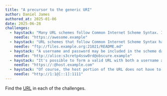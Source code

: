 ```yaml
---
title: "A precursor to the generic URI"
author: Daniel James
authored_at: 2025-01-06
date: 2025-06-28
challenges:
  - haystack: "Many URL schemes follow Common Internet Scheme Syntax. In the example of https://awesome.example, the scheme-specific data of the URL is //awesome.example."
    needle: "https://awesome.example"
  - haystack: "URL schemes that follow Common Internet Scheme Syntax have default port numbers, but the syntax allows for nonstandard ports to be specified as in ftp://files.example.org:21021/README.md"
    needle: "ftp://files.example.org:21021/README.md"
  - haystack: "A username and password may be included in the scheme data. Client implementations translate an HTTP URL like http://alice:s3cretp4ssw0rd@obscure.example into a request to obscure.example with an Authorization header set to YWxpY2U6czNjcmV0cDRzc3cwcmQ="
    needle: "http://alice:s3cretp4ssw0rd@obscure.example"
  - haystack: "It's possible to form a valid URL with both a username and a password as an empty string as in https://:@host.example.com"
    needle: "https://:@host.example.com"
  - haystack: "Of course, the host portion of the URL does not have to be a DNS name: http://1:1@[::1]:1111!"
    needle: "http://1:1@[::1]:1111"
---
```


Find the [URL](https://datatracker.ietf.org/doc/html/rfc1738) in each of the challenges.

